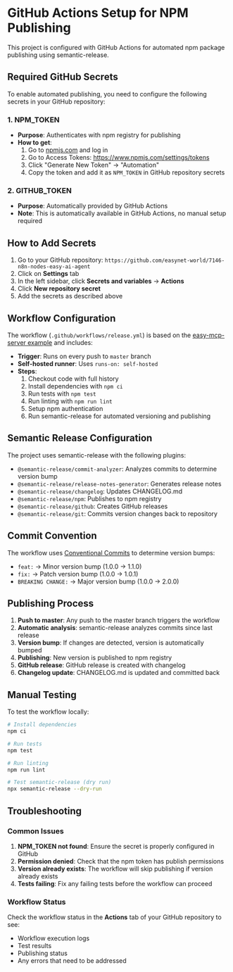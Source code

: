 # GitHub Actions Setup for NPM Publishing

This project is configured with GitHub Actions for automated npm package publishing using semantic-release.

## Required GitHub Secrets

To enable automated publishing, you need to configure the following secrets in your GitHub repository:

### 1. NPM_TOKEN
- **Purpose**: Authenticates with npm registry for publishing
- **How to get**: 
  1. Go to [npmjs.com](https://www.npmjs.com) and log in
  2. Go to Access Tokens: https://www.npmjs.com/settings/tokens
  3. Click "Generate New Token" → "Automation"
  4. Copy the token and add it as `NPM_TOKEN` in GitHub repository secrets

### 2. GITHUB_TOKEN
- **Purpose**: Automatically provided by GitHub Actions
- **Note**: This is automatically available in GitHub Actions, no manual setup required

## How to Add Secrets

1. Go to your GitHub repository: `https://github.com/easynet-world/7146-n8n-nodes-easy-ai-agent`
2. Click on **Settings** tab
3. In the left sidebar, click **Secrets and variables** → **Actions**
4. Click **New repository secret**
5. Add the secrets as described above

## Workflow Configuration

The workflow (`.github/workflows/release.yml`) is based on the [easy-mcp-server example](https://raw.githubusercontent.com/easynet-world/7134-easy-mcp-server/refs/heads/master/.github/workflows/release.yml) and includes:

- **Trigger**: Runs on every push to `master` branch
- **Self-hosted runner**: Uses `runs-on: self-hosted`
- **Steps**:
  1. Checkout code with full history
  2. Install dependencies with `npm ci`
  3. Run tests with `npm test`
  4. Run linting with `npm run lint`
  5. Setup npm authentication
  6. Run semantic-release for automated versioning and publishing

## Semantic Release Configuration

The project uses semantic-release with the following plugins:
- `@semantic-release/commit-analyzer`: Analyzes commits to determine version bump
- `@semantic-release/release-notes-generator`: Generates release notes
- `@semantic-release/changelog`: Updates CHANGELOG.md
- `@semantic-release/npm`: Publishes to npm registry
- `@semantic-release/github`: Creates GitHub releases
- `@semantic-release/git`: Commits version changes back to repository

## Commit Convention

The workflow uses [Conventional Commits](https://conventionalcommits.org) to determine version bumps:

- `feat:` → Minor version bump (1.0.0 → 1.1.0)
- `fix:` → Patch version bump (1.0.0 → 1.0.1)
- `BREAKING CHANGE:` → Major version bump (1.0.0 → 2.0.0)

## Publishing Process

1. **Push to master**: Any push to the master branch triggers the workflow
2. **Automatic analysis**: semantic-release analyzes commits since last release
3. **Version bump**: If changes are detected, version is automatically bumped
4. **Publishing**: New version is published to npm registry
5. **GitHub release**: GitHub release is created with changelog
6. **Changelog update**: CHANGELOG.md is updated and committed back

## Manual Testing

To test the workflow locally:

```bash
# Install dependencies
npm ci

# Run tests
npm test

# Run linting
npm run lint

# Test semantic-release (dry run)
npx semantic-release --dry-run
```

## Troubleshooting

### Common Issues

1. **NPM_TOKEN not found**: Ensure the secret is properly configured in GitHub
2. **Permission denied**: Check that the npm token has publish permissions
3. **Version already exists**: The workflow will skip publishing if version already exists
4. **Tests failing**: Fix any failing tests before the workflow can proceed

### Workflow Status

Check the workflow status in the **Actions** tab of your GitHub repository to see:
- Workflow execution logs
- Test results
- Publishing status
- Any errors that need to be addressed
